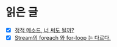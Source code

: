 # 읽은 글 

- [x] [정적 메소드, 너 써도 될까?](https://woowacourse.github.io/javable/post/2020-07-16-static-method/) <br> 
- [x] [Stream의 foreach 와 for-loop 는 다르다.](https://woowacourse.github.io/javable/post/2020-05-14-foreach-vs-forloop/) 
